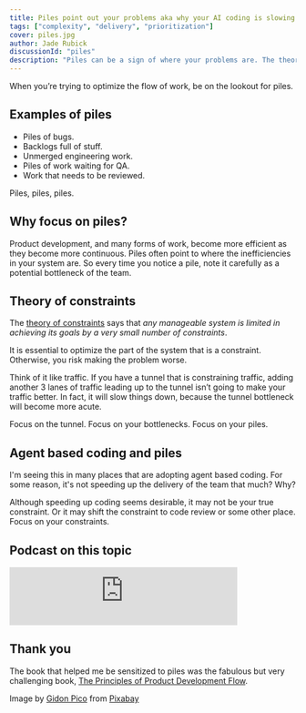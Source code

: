 ```yaml
---
title: Piles point out your problems aka why your AI coding is slowing things down
tags: ["complexity", "delivery", "prioritization"]
cover: piles.jpg
author: Jade Rubick
discussionId: "piles"
description: "Piles can be a sign of where your problems are. The theory of constraints and why piles are important."
---
```


When you’re trying to optimize the flow of work, be on the lookout for piles. 

<re-img src="piles.jpg"></re-img>

## Examples of piles

* Piles of bugs.
* Backlogs full of stuff.
* Unmerged engineering work.
* Piles of work waiting for QA.
* Work that needs to be reviewed.

Piles, piles, piles.

## Why focus on piles?

Product development, and many forms of work, become more efficient as they become more continuous. Piles often point to where the inefficiencies in your system are. So every time you notice a pile, note it carefully as a potential bottleneck of the team.

## Theory of constraints

The [theory of constraints](https://en.wikipedia.org/wiki/Theory_of_constraints) says that *any manageable system is limited in achieving its goals by a very small number of constraints*. 

It is essential to optimize the part of the system that is a constraint. Otherwise, you risk making the problem worse. 

Think of it like traffic. If you have a tunnel that is constraining traffic, adding another 3 lanes of traffic leading up to the tunnel isn’t going to make your traffic better. In fact, it will slow things down, because the tunnel bottleneck will become more acute. 

Focus on the tunnel. Focus on your bottlenecks. Focus on your piles.

## Agent based coding and piles

I'm seeing this in many places that are adopting agent based coding. For some reason, it's not speeding up the delivery of the team that much? Why? 

Although speeding up coding seems desirable, it may not be your true constraint. Or it may shift the constraint to code review or some other place. Focus on your constraints.

## Podcast on this topic

<iframe src="https://creators.spotify.com/pod/profile/decodingleadership/embed/episodes/11--Jade-Rubick-on-piles-e2n4p4e/a-abfqq9g" height="102px" width="400px" frameborder="0" scrolling="no"></iframe>

## Thank you

The book that helped me be sensitized to piles was the fabulous but very challenging book, [The Principles of Product Development Flow](/management-books/). 


Image by <a href="https://pixabay.com/users/gidonpico-850967/?utm_source=link-attribution&utm_medium=referral&utm_campaign=image&utm_content=1757593">Gidon Pico</a> from <a href="https://pixabay.com//?utm_source=link-attribution&utm_medium=referral&utm_campaign=image&utm_content=1757593">Pixabay</a>
